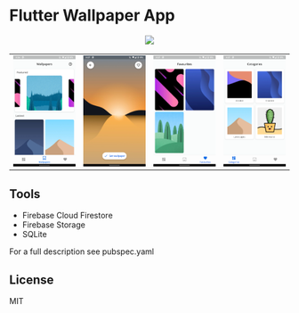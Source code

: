 # Flutter Wallpaper App

<div align="center">
  <img src="https://media.giphy.com/media/KHDbVG3zLC9xDyx1yd/giphy.gif"/>
</div>

<table>
  <tr>
      <td style="text-align: center">
        <img src="./screenshots/Screenshot1.png" width="200" />
      </td>
      <td style="text-align: center">
        <img src="./screenshots/Screenshot2.png" width="200" />
      </td>
      <td style="text-align: center">
        <img src="./screenshots/Screenshot3.png" width="200" />
      </td>
      <td style="text-align: center">
        <img src="./screenshots/Screenshot4.png" width="200" />
      </td>
    </tr>
   </table>

## Tools
- Firebase Cloud Firestore
- Firebase Storage
- SQLite

For a full description see pubspec.yaml

## License
MIT
